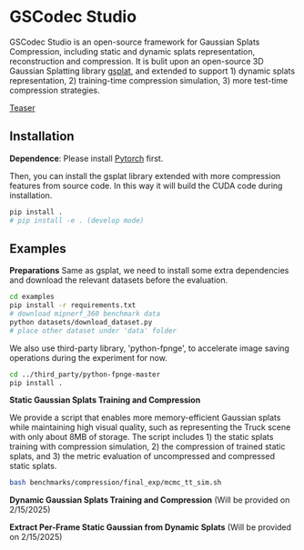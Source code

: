 # GSCodec Studio

GSCodec Studio is an open-source framework for Gaussian Splats Compression, including static and dynamic splats representation, reconstruction and compression. It is bulit upon an open-source 3D Gaussian Splatting library [gsplat](https://github.com/nerfstudio-project/gsplat), and extended to support 1) dynamic splats representation, 2) training-time compression simulation, 3) more test-time compression strategies.

[Teaser](./assets/Teaser.png)

## Installation

**Dependence**: Please install [Pytorch](https://pytorch.org/get-started/locally/) first.

Then, you can install the gsplat library extended with more compression features from source code. In this way it will build the CUDA code during installation.

```bash
pip install .
# pip install -e . (develop mode)
```

## Examples

**Preparations**
Same as gsplat, we need to install some extra dependencies and download the relevant datasets before the evaluation.

```bash
cd examples
pip install -r requirements.txt
# download mipnerf_360 benchmark data
python datasets/download_dataset.py
# place other dataset under 'data' folder
```

We also use third-party library, 'python-fpnge', to accelerate image saving operations during the experiment for now. 

```bash
cd ../third_party/python-fpnge-master
pip install .
```

**Static Gaussian Splats Training and Compression**

We provide a script that enables more memory-efficient Gaussian splats while maintaining high visual quality, such as representing the Truck scene with only about 8MB of storage. The script includes 1) the static splats training with compression simulation, 2) the compression of trained static splats, and 3) the metric evaluation of uncompressed and compressed static splats.

```bash
bash benchmarks/compression/final_exp/mcmc_tt_sim.sh
```

**Dynamic Gaussian Splats Training and Compression**
(Will be provided on 2/15/2025)

**Extract Per-Frame Static Gaussian from Dynamic Splats**
(Will be provided on 2/15/2025)